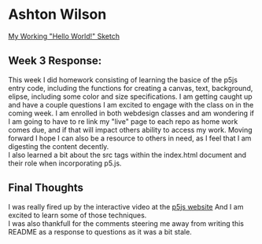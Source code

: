 Ashton Wilson
==
[ My Working "Hello World!" Sketch](https://ashtonmwilson.github.io/120-work/hw-3/)

Week 3 Response:
--
This week I did homework consisting of learning the basice of the p5js entry code, including the functions for creating a canvas, text, background, elipse, including some color and size specifications. I am getting caught up and have a couple questions I am excited to engage with the class on in the coming week. I am enrolled in both webdesign classes and am wondering if I am going to have to re link my "live" page to each repo as home work comes due, and if that will impact others ability to access my work. Moving forward I hope I can also be a resource to others in need, as I feel that I am digesting the content decently.
<br/>
I also learned a bit about the src tags within the index.html document and their role when incorporating p5.js.



Final Thoughts
--
I was really fired up by the interactive video at the [p5js website](http://hello.p5js.org/) And I am excited to learn some of those techniques.
<br/> I was also thankfull for the comments steering me away from writing this README as a response to questions as it was a bit stale.
